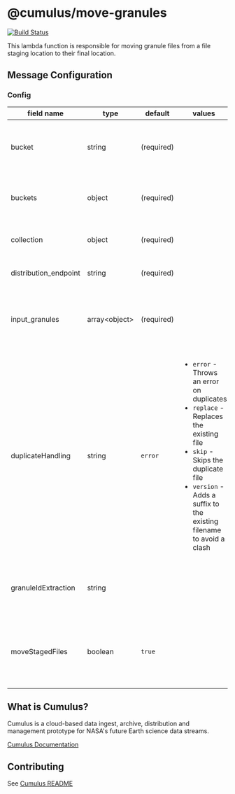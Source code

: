 # @cumulus/move-granules

[![Build Status](https://travis-ci.org/nasa/cumulus.svg?branch=master)](https://travis-ci.org/nasa/cumulus)

This lambda function is responsible for moving granule files from a file staging location to their final location.

## Message Configuration
### Config

| field name | type | default | values | description
| --------   | ------- | ------- | ---------- | ----------
| bucket | string | (required) | | Bucket with public/private key for decrypting CMR password
| buckets | object | (required) | | Object specifying AWS S3 buckets used by this task
| collection | object | (required) | | The cumulus-api collection object
| distribution_endpoint | string | (required) | | The API distribution endpoint
| input_granules | array\<object\> | (required) | | Array of Granule objects to construct output for Cumulus indexer
| duplicateHandling | string | `error` | <ul><li>`error` - Throws an error on duplicates</li><li>`replace` - Replaces the existing file</li><li>`skip` - Skips the duplicate file</li><li>`version` - Adds a suffix to the existing filename to avoid a clash</li></ul> | Specifies how duplicate filenames should be handled
| granuleIdExtraction | string | | | The regex needed for extracting granuleId from filenames
| moveStagedFiles | boolean | `true` | | Can set to `false` to skip moving files from the staging location. Defaults to `true`.

## What is Cumulus?

Cumulus is a cloud-based data ingest, archive, distribution and management prototype for NASA's future Earth science data streams.

[Cumulus Documentation](https://nasa.github.io/cumulus)

## Contributing

See [Cumulus README](https://github.com/nasa/cumulus/blob/master/README.md#installing-and-deploying)
